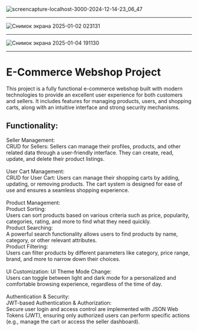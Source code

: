 ![screencapture-localhost-3000-2024-12-14-23_06_47](https://github.com/user-attachments/assets/ce7fbfe2-fad1-4b62-b770-8345527a99bc)
____________________________________________________________________________________________________________________________________

![Снимок экрана 2025-01-02 023131](https://github.com/user-attachments/assets/5dde58a4-6d85-4aef-ab17-2fbd1197229e)
____________________________________________________________________________________________________________________________________
![Снимок экрана 2025-01-04 191130](https://github.com/user-attachments/assets/b33760bf-de38-4fa2-87eb-c2df29b9acb3)
____________________________________________________________________________________________________________________________________

# E-Commerce Webshop Project
This project is a fully functional e-commerce webshop built with modern technologies to provide an excellent user experience for both customers and sellers. It includes features for managing products, users, and shopping carts, along with an intuitive interface and strong security mechanisms.

## Functionality:
Seller Management: <br>
CRUD for Sellers: Sellers can manage their profiles, products, and other related data through a user-friendly interface. They can create, read, update, and delete their product listings. <br>
<br>
User Cart Management: <br>
CRUD for User Cart: Users can manage their shopping carts by adding, updating, or removing products. The cart system is designed for ease of use and ensures a seamless shopping experience. <br>
<br>
Product Management: <br>
Product Sorting: <br> Users can sort products based on various criteria such as price, popularity, categories, rating, and more to find what they need quickly. <br>
Product Searching: <br> A powerful search functionality allows users to find products by name, category, or other relevant attributes. <br>
Product Filtering: <br> Users can filter products by different parameters like category, price range, brand, and more to narrow down their choices. <br>
<br>
UI Customization:
UI Theme Mode Change: <br> Users can toggle between light and dark mode for a personalized and comfortable browsing experience, regardless of the time of day. <br>
<br>
Authentication & Security: <br>
JWT-based Authentication & Authorization: <br> Secure user login and access control are implemented with JSON Web Tokens (JWT), ensuring only authorized users can perform specific actions (e.g., manage the cart or access the seller dashboard). <br>
<br>
